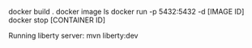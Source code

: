 docker build .
docker image ls
docker run -p 5432:5432 -d [IMAGE ID]
docker stop [CONTAINER ID]

Running liberty server: 
mvn liberty:dev